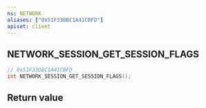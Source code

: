 ```yaml
---
ns: NETWORK
aliases: ["0x51F33DBC1A41CBFD"]
apiset: client
---
```

## NETWORK_SESSION_GET_SESSION_FLAGS

```c
// 0x51F33DBC1A41CBFD
int NETWORK_SESSION_GET_SESSION_FLAGS();
```



## Return value

